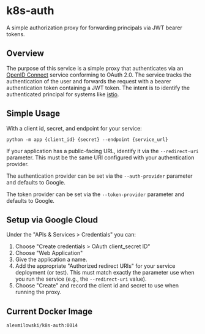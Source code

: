 # k8s-auth
A simple authorization proxy for forwarding principals via JWT bearer tokens.

## Overview

The purpose of this service is a simple proxy that authenticates via an [OpenID Connect](https://openid.net/connect/) service conforming to OAuth 2.0. The service
tracks the authentication of the user and forwards the request with a bearer
authentication token containing a JWT token. The intent is to identify the
authenticated principal for systems like [istio](http://istio.io).

## Simple Usage

With a client id, secret, and endpoint for your service:

```
python -m app {client_id} {secret} --endpoint {service_url}
```

If your application has a public-facing URL, identify it via the `--redirect-uri` parameter. This must be the same URI configured with your authentication provider.

The authentication provider can be set via the `--auth-provider` parameter and defaults to Google.

The token provider can be set via the `--token-provider` parameter and defaults to Google.

## Setup via Google Cloud

Under the "APIs & Services > Credentials" you can:

 1. Choose "Create credentials > OAuth client_secret ID"
 1. Choose "Web Application"
 1. Give the application a name.
 1. Add the appropriate "Authorized redirect URIs" for your service deployment (or test). This must match exactly the parameter use when you run the service (e.g., the `--redirect-uri` value).
 1. Choose "Create" and record the client id and secret to use when running the proxy.

## Current Docker Image

```
alexmilowski/k8s-auth:0014
```
